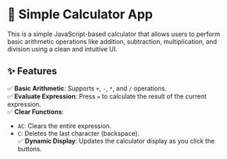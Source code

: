 # 🧮 Simple Calculator App

This is a simple JavaScript-based calculator that allows users to perform basic arithmetic operations like addition, subtraction, multiplication, and division using a clean and intuitive UI.

## ✨ Features

✅ **Basic Arithmetic**: Supports `+`, `-`, `*`, and `/` operations.  
✅ **Evaluate Expression**: Press `=` to calculate the result of the current expression.  
✅ **Clear Functions**:  
- `AC`: Clears the entire expression.  
- `C`: Deletes the last character (backspace).  
✅ **Dynamic Display**: Updates the calculator display as you click the buttons.  